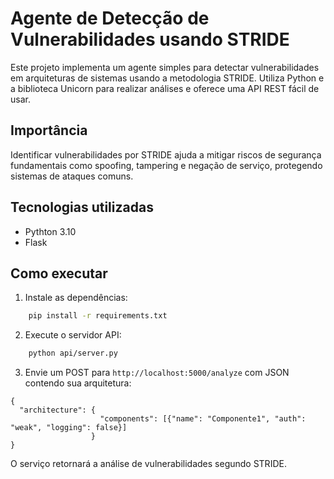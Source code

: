 # Agente de Detecção de Vulnerabilidades usando STRIDE

Este projeto implementa um agente simples para detectar vulnerabilidades em arquiteturas de sistemas usando a metodologia STRIDE. Utiliza Python e a biblioteca Unicorn para realizar análises e oferece uma API REST fácil de usar.

## Importância

Identificar vulnerabilidades por STRIDE ajuda a mitigar riscos de segurança fundamentais como spoofing, tampering e negação de serviço, protegendo sistemas de ataques comuns.

## Tecnologias utilizadas

- Pythton 3.10
- Flask
  
## Como executar

1. Instale as dependências:

```bash
	pip install -r requirements.txt
```

2. Execute o servidor API:
```bash
	python api/server.py
```

3. Envie um POST para `http://localhost:5000/analyze` com JSON contendo sua arquitetura:
```
{
  "architecture": {
                    "components": [{"name": "Componente1", "auth": "weak", "logging": false}]
                  }
}
```

O serviço retornará a análise de vulnerabilidades segundo STRIDE.
